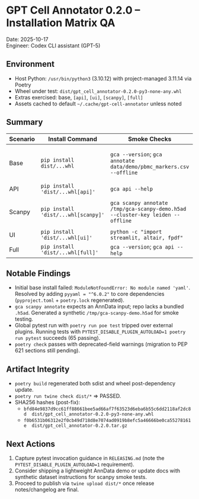 # GPT Cell Annotator 0.2.0 – Installation Matrix QA

Date: 2025-10-17  
Engineer: Codex CLI assistant (GPT-5)

## Environment
- Host Python: `/usr/bin/python3` (3.10.12) with project-managed 3.11.14 via Poetry
- Wheel under test: `dist/gpt_cell_annotator-0.2.0-py3-none-any.whl`
- Extras exercised: base, `[api]`, `[ui]`, `[scanpy]`, `[full]`
- Assets cached to default `~/.cache/gpt-cell-annotator` unless noted

## Summary

| Scenario | Install Command | Smoke Checks | Result |
| --- | --- | --- | --- |
| Base | `pip install dist/...whl` | `gca --version`; `gca annotate data/demo/pbmc_markers.csv --offline` | ✅ Pass *(required fix: added `pyyaml` dependency)* |
| API | `pip install 'dist/...whl[api]'` | `gca api --help` | ✅ Pass |
| Scanpy | `pip install 'dist/...whl[scanpy]'` | `gca scanpy annotate /tmp/gca-scanpy-demo.h5ad --cluster-key leiden --offline` | ✅ Pass *(uses synthetic AnnData stub)* |
| UI | `pip install 'dist/...whl[ui]'` | `python -c "import streamlit, altair, fpdf"` | ✅ Pass |
| Full | `pip install 'dist/...whl[full]'` | `gca --version`; `gca api --help` | ✅ Pass |

## Notable Findings
- Initial base install failed: `ModuleNotFoundError: No module named 'yaml'`. Resolved by adding `pyyaml = "^6.0.2"` to core dependencies (`pyproject.toml` + `poetry.lock` regenerated).
- `gca scanpy annotate` expects an AnnData input; repo lacks a bundled `.h5ad`. Generated a synthetic `/tmp/gca-scanpy-demo.h5ad` for smoke testing.
- Global pytest run with `poetry run poe test` tripped over external plugins. Running tests with `PYTEST_DISABLE_PLUGIN_AUTOLOAD=1 poetry run pytest` succeeds (65 passing).
- `poetry check` passes with deprecated-field warnings (migration to PEP 621 sections still pending).

## Artifact Integrity
- `poetry build` regenerated both sdist and wheel post-dependency update.
- `poetry run twine check dist/*` ⇒ PASSED.
- SHA256 hashes (post-fix):
  - `bfd84e9837d9cc61ff88661bee5ad66af7f63523d6eba6b55c6dd2118af2dc8d  dist/gpt_cell_annotator-0.2.0-py3-none-any.whl`
  - `f0b6531b06312e2f0cb49d718d8e7074ad0919b8efc5a46666be0ca55278161e  dist/gpt_cell_annotator-0.2.0.tar.gz`

## Next Actions
1. Capture pytest invocation guidance in `RELEASING.md` (note the `PYTEST_DISABLE_PLUGIN_AUTOLOAD=1` requirement).
2. Consider shipping a lightweight AnnData demo or update docs with synthetic dataset instructions for scanpy smoke tests.
3. Proceed to publish via `twine upload dist/*` once release notes/changelog are final.
